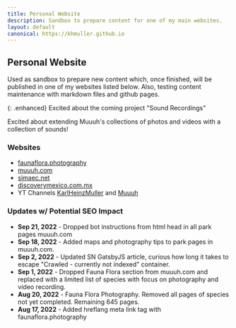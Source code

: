 ```yaml
---
title: Personal Website
description: Sandbox to prepare content for one of my main websites.
layout: default
canonical: https://khmuller.github.io
---
```


## Personal Website

Used as sandbox to prepare new content which, once finished, will be published in one of my websites listed below. Also, testing content maintenance with markdown files and github pages.

{: .enhanced}
Excited about the coming project "Sound Recordings"

Excited about extending Muuuh's collections of photos and videos with a collection of sounds!

### Websites

- [faunaflora.photography](https://faunaflora.photography "Fauna Flora Photography")
- [muuuh.com](https://muuuh.com "Muuuh Wildlife Photography")
- [simaec.net](https://www.simaec.net "Web Publishing")
- [discoverymexico.com.mx](https://www.discoverymexico.com.mx "Discovery Mexico")
- YT Channels [KarlHeinzMuller](https://youtube.com/@KarlHeinzMuller "Karl-Heinz Müller") and [Muuuh](https://youtube.com/@Muuuh "Muuuh Wildlife Photography")

### Updates w/ Potential SEO Impact
- **Sep 21, 2022** - Dropped bot instructions from html head in all park pages muuuh.com
- **Sep 18, 2022** - Added maps and photography tips to park pages in muuuh.com.
- **Sep 2, 2022** - Updated SN GatsbyJS article, curious how long it takes to escape "Crawled - currently not indexed" container. 
- **Sep 1, 2022** - Dropped Fauna Flora section from muuuh.com and replaced with a limited list of species with focus on photography and video recording.
- **Aug 20, 2022** - Fauna Flora Photography. Removed all pages of species not yet completed. Remaining 645 pages. 
- **Aug 17, 2022** - Added hreflang meta link tag with faunaflora.photography